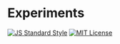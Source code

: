 # Experiments

[![JS Standard Style](https://img.shields.io/badge/code%20style-standard-brightgreen.svg?style=flat-square)](http://standardjs.com/)
[![MIT License](https://img.shields.io/badge/license-mit-blue.svg?style=flat-square)](LICENSE)
